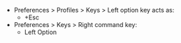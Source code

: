 - Preferences > Profiles > Keys > Left option key acts as:
  - +Esc
- Preferences > Keys > Right command key:
  - Left Option

